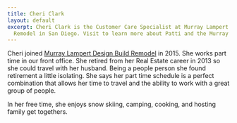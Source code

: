 ```yaml
---
title: Cheri Clark
layout: default
excerpt: Cheri Clark is the Customer Care Specialist at Murray Lampert Design, Build,
  Remodel in San Diego. Visit to learn more about Patti and the Murray Lampert team.
---
```


Cheri joined [Murray Lampert Design Build Remodel](/) in 2015. She works part time in our front office. She retired from her Real Estate career in 2013 so she could travel with her husband. Being a people person she found retirement a little isolating. She says her part time schedule is a perfect combination that allows her time to travel and the ability to work with a great group of people.

In her free time, she enjoys snow skiing, camping, cooking, and hosting family get togethers.
